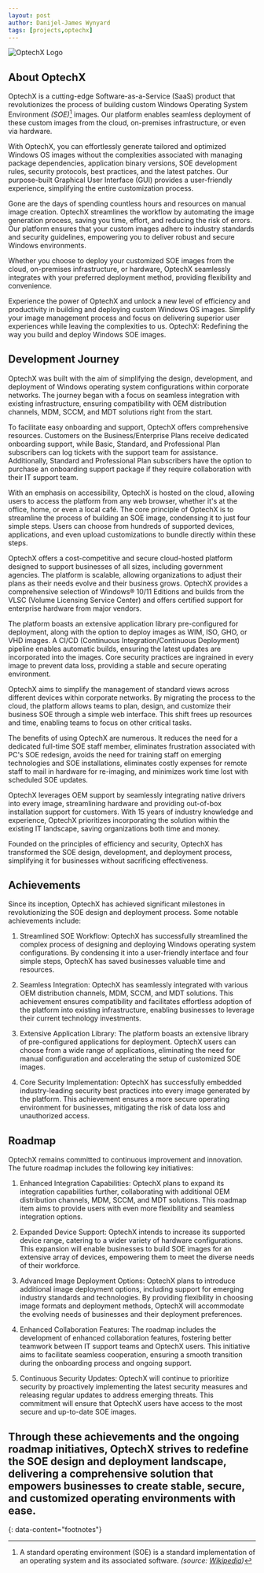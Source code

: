 ```yaml
---
layout: post
author: Danijel-James Wynyard
tags: [projects,optechx]
---
```


![OptechX Logo](http://optechx.com/wp-content/uploads/2022/03/logo.svg)

## About OptechX

OptechX is a cutting-edge Software-as-a-Service (SaaS) product that revolutionizes the process of building custom Windows Operating System Environment _(SOE)_[^1] images. Our platform enables seamless deployment of these custom images from the cloud, on-premises infrastructure, or even via hardware.

With OptechX, you can effortlessly generate tailored and optimized Windows OS images without the complexities associated with managing package dependencies, application binary versions, SOE development rules, security protocols, best practices, and the latest patches. Our purpose-built Graphical User Interface (GUI) provides a user-friendly experience, simplifying the entire customization process.

Gone are the days of spending countless hours and resources on manual image creation. OptechX streamlines the workflow by automating the image generation process, saving you time, effort, and reducing the risk of errors. Our platform ensures that your custom images adhere to industry standards and security guidelines, empowering you to deliver robust and secure Windows environments.

Whether you choose to deploy your customized SOE images from the cloud, on-premises infrastructure, or hardware, OptechX seamlessly integrates with your preferred deployment method, providing flexibility and convenience.

Experience the power of OptechX and unlock a new level of efficiency and productivity in building and deploying custom Windows OS images. Simplify your image management process and focus on delivering superior user experiences while leaving the complexities to us. OptechX: Redefining the way you build and deploy Windows SOE images.


## Development Journey

OptechX was built with the aim of simplifying the design, development, and deployment of Windows operating system configurations within corporate networks. The journey began with a focus on seamless integration with existing infrastructure, ensuring compatibility with OEM distribution channels, MDM, SCCM, and MDT solutions right from the start.

To facilitate easy onboarding and support, OptechX offers comprehensive resources. Customers on the Business/Enterprise Plans receive dedicated onboarding support, while Basic, Standard, and Professional Plan subscribers can log tickets with the support team for assistance. Additionally, Standard and Professional Plan subscribers have the option to purchase an onboarding support package if they require collaboration with their IT support team.

With an emphasis on accessibility, OptechX is hosted on the cloud, allowing users to access the platform from any web browser, whether it's at the office, home, or even a local café. The core principle of OptechX is to streamline the process of building an SOE image, condensing it to just four simple steps. Users can choose from hundreds of supported devices, applications, and even upload customizations to bundle directly within these steps.

OptechX offers a cost-competitive and secure cloud-hosted platform designed to support businesses of all sizes, including government agencies. The platform is scalable, allowing organizations to adjust their plans as their needs evolve and their business grows. OptechX provides a comprehensive selection of Windows® 10/11 Editions and builds from the VLSC (Volume Licensing Service Center) and offers certified support for enterprise hardware from major vendors.

The platform boasts an extensive application library pre-configured for deployment, along with the option to deploy images as WIM, ISO, GHO, or VHD images. A CI/CD (Continuous Integration/Continuous Deployment) pipeline enables automatic builds, ensuring the latest updates are incorporated into the images. Core security practices are ingrained in every image to prevent data loss, providing a stable and secure operating environment.

OptechX aims to simplify the management of standard views across different devices within corporate networks. By migrating the process to the cloud, the platform allows teams to plan, design, and customize their business SOE through a simple web interface. This shift frees up resources and time, enabling teams to focus on other critical tasks.

The benefits of using OptechX are numerous. It reduces the need for a dedicated full-time SOE staff member, eliminates frustration associated with PC's SOE redesign, avoids the need for training staff on emerging technologies and SOE installations, eliminates costly expenses for remote staff to mail in hardware for re-imaging, and minimizes work time lost with scheduled SOE updates.

OptechX leverages OEM support by seamlessly integrating native drivers into every image, streamlining hardware and providing out-of-box installation support for customers. With 15 years of industry knowledge and experience, OptechX prioritizes incorporating the solution within the existing IT landscape, saving organizations both time and money.

Founded on the principles of efficiency and security, OptechX has transformed the SOE design, development, and deployment process, simplifying it for businesses without sacrificing effectiveness.

## Achievements

Since its inception, OptechX has achieved significant milestones in revolutionizing the SOE design and deployment process. Some notable achievements include:

1. Streamlined SOE Workflow: OptechX has successfully streamlined the complex process of designing and deploying Windows operating system configurations. By condensing it into a user-friendly interface and four simple steps, OptechX has saved businesses valuable time and resources.

2. Seamless Integration: OptechX has seamlessly integrated with various OEM distribution channels, MDM, SCCM, and MDT solutions. This achievement ensures compatibility and facilitates effortless adoption of the platform into existing infrastructure, enabling businesses to leverage their current technology investments.

3. Extensive Application Library: The platform boasts an extensive library of pre-configured applications for deployment. OptechX users can choose from a wide range of applications, eliminating the need for manual configuration and accelerating the setup of customized SOE images.

4. Core Security Implementation: OptechX has successfully embedded industry-leading security best practices into every image generated by the platform. This achievement ensures a more secure operating environment for businesses, mitigating the risk of data loss and unauthorized access.

## Roadmap

OptechX remains committed to continuous improvement and innovation. The future roadmap includes the following key initiatives:

1. Enhanced Integration Capabilities: OptechX plans to expand its integration capabilities further, collaborating with additional OEM distribution channels, MDM, SCCM, and MDT solutions. This roadmap item aims to provide users with even more flexibility and seamless integration options.

2. Expanded Device Support: OptechX intends to increase its supported device range, catering to a wider variety of hardware configurations. This expansion will enable businesses to build SOE images for an extensive array of devices, empowering them to meet the diverse needs of their workforce.

3. Advanced Image Deployment Options: OptechX plans to introduce additional image deployment options, including support for emerging industry standards and technologies. By providing flexibility in choosing image formats and deployment methods, OptechX will accommodate the evolving needs of businesses and their deployment preferences.

4. Enhanced Collaboration Features: The roadmap includes the development of enhanced collaboration features, fostering better teamwork between IT support teams and OptechX users. This initiative aims to facilitate seamless cooperation, ensuring a smooth transition during the onboarding process and ongoing support.

5. Continuous Security Updates: OptechX will continue to prioritize security by proactively implementing the latest security measures and releasing regular updates to address emerging threats. This commitment will ensure that OptechX users have access to the most secure and up-to-date SOE images.

Through these achievements and the ongoing roadmap initiatives, OptechX strives to redefine the SOE design and deployment landscape, delivering a comprehensive solution that empowers businesses to create stable, secure, and customized operating environments with ease.
---
{: data-content="footnotes"}

[^1]: A standard operating environment (SOE) is a standard implementation of an operating system and its associated software. _(source: [Wikipedia](https://en.wikipedia.org/wiki/Standard_Operating_Environment))_
